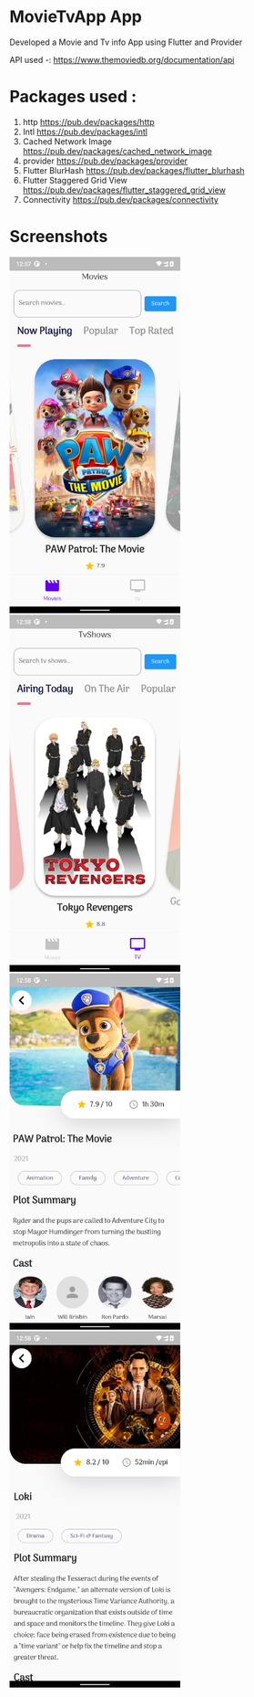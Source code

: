 # MovieTvApp App
Developed a Movie and Tv info App using Flutter and Provider

API used -: https://www.themoviedb.org/documentation/api

# Packages used :
1. http https://pub.dev/packages/http
2. Intl https://pub.dev/packages/intl
3. Cached Network Image https://pub.dev/packages/cached_network_image
4. provider https://pub.dev/packages/provider
5. Flutter BlurHash https://pub.dev/packages/flutter_blurhash
6. Flutter Staggered Grid View https://pub.dev/packages/flutter_staggered_grid_view
7. Connectivity https://pub.dev/packages/connectivity

# Screenshots
<img src = "https://github.com/ShubhamVimal/Flutter-Projects/blob/main/MyTvMovieApp/screenshots/screenshot(1).png" width = "300" /> <img src = "https://github.com/ShubhamVimal/Flutter-Projects/blob/main/MyTvMovieApp/screenshots/screenshot(2).png" width = "300" /> <img src = "https://github.com/ShubhamVimal/Flutter-Projects/blob/main/MyTvMovieApp/screenshots/screenshot(3).png" width = "300" />  <img src = "https://github.com/ShubhamVimal/Flutter-Projects/blob/main/MyTvMovieApp/screenshots/screenshot(4).png" width = "300" />
